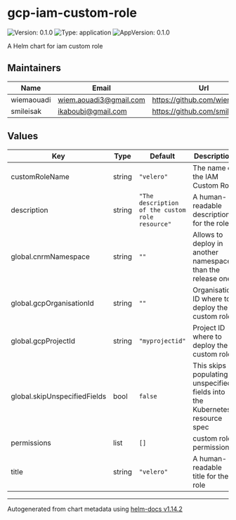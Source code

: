 # gcp-iam-custom-role

![Version: 0.1.0](https://img.shields.io/badge/Version-0.1.0-informational?style=flat-square) ![Type: application](https://img.shields.io/badge/Type-application-informational?style=flat-square) ![AppVersion: 0.1.0](https://img.shields.io/badge/AppVersion-0.1.0-informational?style=flat-square)

A Helm chart for iam custom role

## Maintainers

| Name | Email | Url |
| ---- | ------ | --- |
| wiemaouadi | <wiem.aouadi3@gmail.com> | <https://github.com/wiemaouadi> |
| smileisak | <ikaboubi@gmail.com> | <https://github.com/smileisak> |

## Values

| Key | Type | Default | Description |
|-----|------|---------|-------------|
| customRoleName | string | `"velero"` | The name of the IAM Custom Role |
| description | string | `"The description of the custom role resource"` | A human-readable description for the role |
| global.cnrmNamespace | string | `""` | Allows to deploy in another namespace than the release one |
| global.gcpOrganisationId | string | `""` | Organisation ID where to deploy the custom role |
| global.gcpProjectId | string | `"myprojectid"` | Project ID where to deploy the custom role |
| global.skipUnspecifiedFields | bool | `false` | This skips populating unspecified fields into the Kubernetes resource spec |
| permissions | list | `[]` | custom role permissions |
| title | string | `"velero"` | A human-readable title for the role |

----------------------------------------------
Autogenerated from chart metadata using [helm-docs v1.14.2](https://github.com/norwoodj/helm-docs/releases/v1.14.2)
